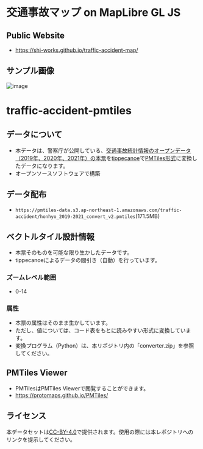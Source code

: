 # 交通事故マップ on MapLibre GL JS
## Public Website
- https://shi-works.github.io/traffic-accident-map/
## サンプル画像
![image](https://user-images.githubusercontent.com/71203808/227756339-943c5006-102e-4c1e-9ff7-f9c5318571a3.png)

# traffic-accident-pmtiles
## データについて
- 本データは、警察庁が公開している、[交通事故統計情報のオープンデータ（2019年、2020年、2021年）の本票](https://www.npa.go.jp/publications/statistics/koutsuu/opendata/index_opendata.html)を[tippecanoe](https://github.com/felt/tippecanoe)で[PMTiles形式](https://github.com/protomaps/PMTiles)に変換したデータになります。
- オープンソースソフトウェアで構築

## データ配布
- `https://pmtiles-data.s3.ap-northeast-1.amazonaws.com/traffic-accident/honhyo_2019-2021_convert_v2.pmtiles`(171.5MB)

## ベクトルタイル設計情報
- 本票そのものを可能な限り生かしたデータです。
- tippecanoeによるデータの間引き（自動）を行っています。

### ズームレベル範囲
- 0-14

### 属性
- 本票の属性はそのまま生かしています。
- ただし、値については、コード表をもとに読みやすい形式に変換しています。
- 変換プログラム（Python）は、本リポジトリ内の「converter.zip」を参照してください。

## PMTiles Viewer
- PMTilesはPMTiles Viewerで閲覧することができます。
- https://protomaps.github.io/PMTiles/

## ライセンス
本データセットは[CC-BY-4.0](https://github.com/shi-works/2020Kokusei_PMTiles/blob/main/LICENSE)で提供されます。使用の際には本レポジトリへのリンクを提示してください。
